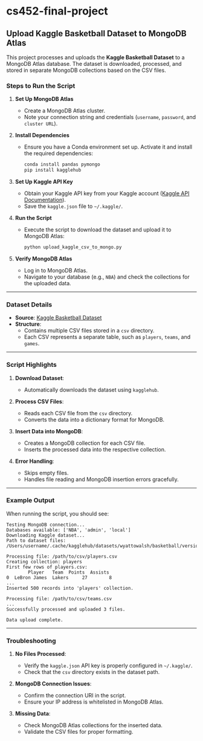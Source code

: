 # cs452-final-project

## Upload Kaggle Basketball Dataset to MongoDB Atlas

This project processes and uploads the **Kaggle Basketball Dataset** to a MongoDB Atlas database. The dataset is downloaded, processed, and stored in separate MongoDB collections based on the CSV files.

### Steps to Run the Script

1. **Set Up MongoDB Atlas**

   - Create a MongoDB Atlas cluster.
   - Note your connection string and credentials (`username`, `password`, and `cluster URL`).

2. **Install Dependencies**

   - Ensure you have a Conda environment set up. Activate it and install the required dependencies:
     ```bash
     conda install pandas pymongo
     pip install kagglehub
     ```

3. **Set Up Kaggle API Key**

   - Obtain your Kaggle API key from your Kaggle account ([Kaggle API Documentation](https://www.kaggle.com/docs/api)).
   - Save the `kaggle.json` file to `~/.kaggle/`.

4. **Run the Script**

   - Execute the script to download the dataset and upload it to MongoDB Atlas:
     ```bash
     python upload_kaggle_csv_to_mongo.py
     ```

5. **Verify MongoDB Atlas**
   - Log in to MongoDB Atlas.
   - Navigate to your database (e.g., `NBA`) and check the collections for the uploaded data.

---

### Dataset Details

- **Source**: [Kaggle Basketball Dataset](https://www.kaggle.com/datasets/wyattowalsh/basketball)
- **Structure**:
  - Contains multiple CSV files stored in a `csv` directory.
  - Each CSV represents a separate table, such as `players`, `teams`, and `games`.

---

### Script Highlights

1. **Download Dataset**:

   - Automatically downloads the dataset using `kagglehub`.

2. **Process CSV Files**:

   - Reads each CSV file from the `csv` directory.
   - Converts the data into a dictionary format for MongoDB.

3. **Insert Data into MongoDB**:

   - Creates a MongoDB collection for each CSV file.
   - Inserts the processed data into the respective collection.

4. **Error Handling**:
   - Skips empty files.
   - Handles file reading and MongoDB insertion errors gracefully.

---

### Example Output

When running the script, you should see:

```text
Testing MongoDB connection...
Databases available: ['NBA', 'admin', 'local']
Downloading Kaggle dataset...
Path to dataset files: /Users/username/.cache/kagglehub/datasets/wyattowalsh/basketball/versions/231/csv

Processing file: /path/to/csv/players.csv
Creating collection: players
First few rows of players.csv:
        Player   Team  Points  Assists
0  LeBron James  Lakers     27        8
...
Inserted 500 records into 'players' collection.

Processing file: /path/to/csv/teams.csv
...
Successfully processed and uploaded 3 files.

Data upload complete.
```

---

### Troubleshooting

1. **No Files Processed**:

   - Verify the `kaggle.json` API key is properly configured in `~/.kaggle/`.
   - Check that the `csv` directory exists in the dataset path.

2. **MongoDB Connection Issues**:

   - Confirm the connection URI in the script.
   - Ensure your IP address is whitelisted in MongoDB Atlas.

3. **Missing Data**:
   - Check MongoDB Atlas collections for the inserted data.
   - Validate the CSV files for proper formatting.
